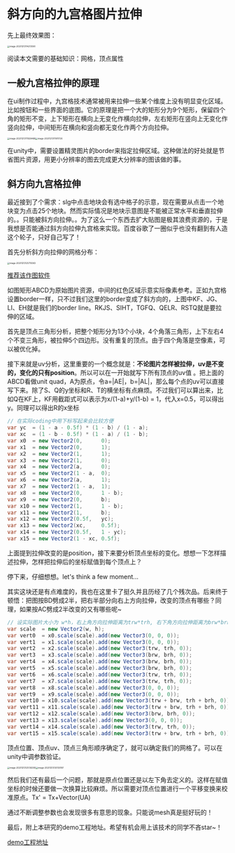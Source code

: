 # 斜方向的九宫格图片拉伸

先上最终效果图：

<img src="/Users/heq/Library/Application Support/typora-user-images/image-20201213114213590.png" alt="image-20201213114213590" style="zoom: 33%;" />

阅读本文需要的基础知识：网格，顶点属性

## 一般九宫格拉伸的原理

在ui制作过程中，九宫格技术通常被用来拉伸一些某个维度上没有明显变化区域。比如按钮和一些界面的底图。它的原理是把一个大的矩形分为9个矩形，保留四个角的矩形不变，上下矩形在横向上无变化作横向拉伸，左右矩形在竖向上无变化作竖向拉伸，中间矩形在横向和竖向都无变化作两个方向拉伸。

<img src="/Users/heq/Library/Application Support/typora-user-images/image-20201213111928488.png" alt="image-20201213111928488" style="zoom: 33%;" /><img src="/Users/heq/Library/Application Support/typora-user-images/image-20201213111811726.png" alt="image-20201213111811726" style="zoom: 33%;" />



在unity中，需要设置精灵图片的border来指定拉伸区域。这种做法的好处就是节省图片资源，用更小分辨率的图去完成更大分辨率的图该做的事。

## 斜方向九宫格拉伸

最近接到了个需求：slg中点击地块会有选中格子的示意，现在需要从点击一个地块变为点击25个地块。然而实际情况是地块示意图是不能被正常水平和垂直拉伸的。。只能被斜方向拉伸。。为了这么一个东西去扩大贴图是极其浪费资源的，于是我想是否能通过斜方向拉伸九宫格来实现。百度谷歌了一圈似乎也没有翻到有人造这个轮子，只好自己写了！

首先分析斜方向拉伸的网格分布：

<img src="/Users/heq/Library/Application Support/typora-user-images/image-20201213125719383.png" alt="image-20201213125719383" style="zoom:33%;" />

[推荐该作图软件](https://www.geogebra.org/)

如图矩形ABCD为原始图片资源，中间的红色区域示意实际像素参考。正如九宫格设置border一样，只不过我们这里的border变成了斜方向的，上图中KF、JG、LI、EH就是我们的border line。RKJS、SIHT，TGFQ、QELR、RSTQ就是要拉伸的区域。

首先是顶点三角形分析，把整个矩形分为13个小块，4个角落三角形，上下左右4个不变三角形，被拉伸5个四边形。没有重复的顶点。由于四个角落是空像素，可以被优化掉。

接下来就是uv分析，这里重要的一个概念就是：**不论图片怎样被拉伸，uv是不变的，变化的只有position**。所以可以在一开始就写下所有顶点的uv值 。把上面的ABCD看做unit quad，A为原点，令a=|AE|，b=|AL|，那么每个点的uv可以直接写下来。除了S、Q的y坐标和R、T的横坐标有点麻烦。不过我们可以算出来，比如Q在KF上，KF用截距式可以表示为x/(1-a)+y/(1-b) = 1，代入x=0.5，可以得出y。同理可以得出R的x坐标

```c#
// 在实际coding中用下标写起来会比较方便
var yc  = (1 - a - 0.5f) * (1 - b) / (1 - a);
var xc  = (1 - b - 0.5f) * (1 - a) / (1 - b);
var x0  = new Vector2(0,      0);
var x1  = new Vector2(0,      1);
var x2  = new Vector2(1,      1);
var x3  = new Vector2(1,      0);
var x4  = new Vector2(a,      0);
var x5  = new Vector2(1 - a,  0);
var x6  = new Vector2(a,      1);
var x7  = new Vector2(1 - a,  1);
var x8  = new Vector2(0,      1 - b);
var x9  = new Vector2(0,      b);
var x10 = new Vector2(1,      1 - b);
var x11 = new Vector2(1,      b);
var x12 = new Vector2(0.5f,   yc);
var x13 = new Vector2(xc,     0.5f);
var x14 = new Vector2(0.5f,   1 - yc);
var x15 = new Vector2(1 - xc, 0.5f);
```

上面提到拉伸改变的是position，接下来要分析顶点坐标的变化。想想一下怎样描述拉伸，怎样把拉伸后的坐标赋值到每个顶点上？

停下来，仔细想想。let's think a few moment... 

其实这块还是有点难度的，我也在这里卡了挺久并且历经了几个残次品。后来终于顿悟：把图按BD劈成2半，把右半部分向右上方向拉伸，改变的顶点有哪些？同理，如果按AC劈成2半改变的又有哪些呢~

```c#
// 设实际图片大小为 w*h，右上角方向拉伸距离为trw*trh, 右下角方向拉伸距离为brw*brh
var scale  = new Vector2(w, h);
var vert0  = x0.scale(scale).add(new Vector3(0, 0, 0));
var vert1  = x1.scale(scale).add(new Vector3(0, 0, 0));
var vert2  = x2.scale(scale).add(new Vector3(trw, trh, 0));
var vert3  = x3.scale(scale).add(new Vector3(brw, brh, 0));
var vert4  = x4.scale(scale).add(new Vector3(brw, brh, 0));
var vert5  = x5.scale(scale).add(new Vector3(brw, brh, 0));
var vert6  = x6.scale(scale).add(new Vector3(trw, trh, 0));
var vert7  = x7.scale(scale).add(new Vector3(trw, trh, 0));
var vert8  = x8.scale(scale).add(new Vector3(0, 0, 0));
var vert9  = x9.scale(scale).add(new Vector3(0, 0, 0));
var vert10 = x10.scale(scale).add(new Vector3(trw + brw, trh + brh, 0));
var vert11 = x11.scale(scale).add(new Vector3(trw + brw, trh + brh, 0));
var vert12 = x12.scale(scale).add(new Vector3(brw, brh, 0));
var vert13 = x13.scale(scale).add(new Vector3(0, 0, 0));
var vert14 = x14.scale(scale).add(new Vector3(trw, trh, 0));
var vert15 = x15.scale(scale).add(new Vector3(trw + brw, trh + brh, 0));
```

顶点位置、顶点uv、顶点三角形顺序确定了，就可以确定我们的网格了。可以在unity中调参数验证。

<img src="/Users/heq/Library/Application Support/typora-user-images/image-20201213125136306.png" alt="image-20201213125136306" style="zoom:33%;" /><img src="/Users/heq/Library/Application Support/typora-user-images/image-20201213130130187.png" alt="image-20201213130130187" style="zoom:33%;" />

然后我们还有最后一个问题，那就是原点位置还是以左下角去定义的。这样在赋值坐标的时候还要做一次换算比较麻烦。所以需要对顶点位置进行一个平移变换来校准原点。Tx' = Tx+Vector(UA)

通过不断调整参数也会发现很多有意思的现象。只能说mesh真是挺好玩的！

最后，附上本研究的demo工程地址。希望有机会用上该技术的同学不吝star~！

[demo工程地址](https://github.com/hitheqing/ObliqueStretch/)
